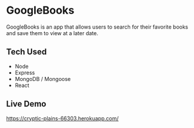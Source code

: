 # GoogleBooks

GoogleBooks is an app that allows users to search for their favorite books and save them to view at a later date.

## Tech Used

- Node
- Express
- MongoDB / Mongoose
- React

## Live Demo

https://cryptic-plains-66303.herokuapp.com/
